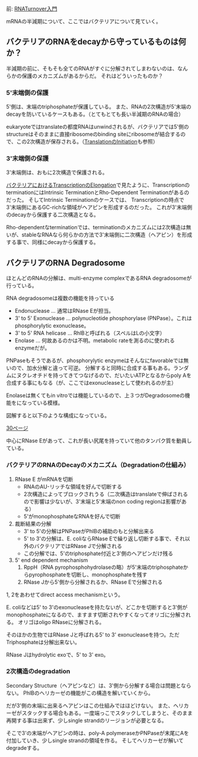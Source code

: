 前: [RNATurnover入門](RNATurnover入門.md)

mRNAの半減期について、ここではバクテリアについて見ていく。

## バクテリアのRNAをdecayから守っているものは何か？

半減期の前に、そもそも全てのRNAがすぐに分解されてしまわないのは、なんらかの保護のメカニズムがあるからだ。
それはどういったものか？

### 5'末端側の保護

5'側は、末端のtriphosphateが保護している。
また、RNAの2次構造が5'末端のdecayを防いているケースもある。（とてもとても長い半減期のRNAの場合）

eukaryoteではtranslateの都度RNAはunwindされるが、バクテリアでは5'側のstructureはそのままに直接ribosomeのbinding siteにribosomeが結合するので、この2次構造が保存される。（[TranslationのInitiation](TranslationのInitiation.md)も参照）

### 3'末端側の保護

3'末端側は、おもに2次構造で保護される。

[バクテリアにおけるTranscriptionのElongation](バクテリアにおけるTranscriptionのElongation.md)で見たように、TranscriptionのterminationにはIntrinsic TerminationとRho-Dependent Terminationがあるのだった。
そしてIntrinsic Terminationのケースでは、
Transcriptionの時点で3'末端側にあるGC-richな領域がヘアピンを形成するのだった。
これが3'末端側のdecayから保護する二次構造となる。

Rho-dependentなterminationでは、terminationのメカニズムには2次構造は無いが、stableなRNAなら何らかの方法で3'末端側に二次構造（ヘアピン）を形成する事で、同様にdecayから保護する。

## バクテリアのRNA Degradosome

ほとんどのRNAの分解は、multi-enzyme complexであるRNA degradosomeが行っている。

RNA degradosomeは複数の機能を持っている

- Endonuclease ... 通常はRNase Eが担当。
- 3' to 5' Exonuclease ... polynucleotide phosphorylase (PNPase）。これはphosphorylytic exonuclease。
- 3' to 5' RNA helicase ... RhlBと呼ばれる（スペルはLの小文字）
- Enolase ... 何故あるのかは不明。metabolic rateを測るのに使われるenzymeだが。

PNPaseもそうであるが、phosphorylytic enzymeはそんなにfavorableでは無いので、加水分解と違って可逆。
分解すると同時に合成する事もある。ランダムにヌクレオチドを持ってきてつなげるので、だいたいATPとなるからpoly Aを合成する事にもなる（が、ここではexonucleaseとして使われるのが主）

Enolaseは無くてもin vitroでは機能しているので、上３つがDegradosomeの機能をになっている模様。

図解すると以下のような構成になっている。

[30ページ](https://karino2.github.io/ImageGallery/MolecularBiology728x3.html#lg=1&slide=29)

中心にRNase Eがあって、これが長い尻尾を持っていて他のタンパク質を動員している。

### バクテリアのRNAのDecayのメカニズム（Degradationの仕組み）

1. RNase E がmRNAを切断
    - RNAのAU-リッチな領域を好んで切断する
    - 2次構造によってブロックされうる（二次構造はtranslateで伸ばされるので影響は少ないが、3'末端と5'末端のnon coding regionは影響がある）
    - 5'がmonophosphateなRNAを好んで切断
2. 裁断結果の分解
    - 3' to 5'の分解はPNPaseがPhlBの補助のもと分解出来る
    - 5' to 3'の分解は、E. coliならRNase Eで繰り返し切断する事で、それ以外のバクテリアではRNase Jで分解される
    - この分解では、5'のtriphosphate付近と3'側のヘアピンだけ残る
3. 5' end dependent mechanism
    1. RppH（RNA pyrophosphohydrolaseの略）が5'末端のtriphosphateからpyrophosphateを切断し、monophosphateを残す
    2.  RNase Jから5'側から分解されるか、RNase Eで分解される

1, 2をあわせてdirect access mechanismという。

E. coliなどは5' to 3'のexonucleaseを持たないが、どこかを切断すると3'側がmonophosphateになるので、ますます切断されやすくなってオリゴに分解される。
オリゴはoligo RNaseに分解される。

そのほかの生物ではRNase Jと呼ばれる5' to 3' exonucleaseを持つ。ただTriphosphateは分解出来ない。

RNase Jはhydrolytic exoで、5' to 3' exo。

### 2次構造のdegradation

Secondary Structure（ヘアピンなど）は、3'側から分解する場合は問題とならない。
PhlBのヘリカーゼの機能がこの構造を解いていくから。

だが3'側の末端に出来るヘアピンはこの仕組みではほどけない。
また、ヘリカーゼがスタックする場合もある。一度端っこでスタックしてしまうと、そのまま再開する事は出来ず、少しsingle strandのリージョンが必要となる。

そこで3'の末端がヘアピンの時は、poly-A polymeraseかPNPaseが末尾にAを付加していき、少しsingle strandの領域を作る。
そしてヘリカーゼが解いてdegradeする。